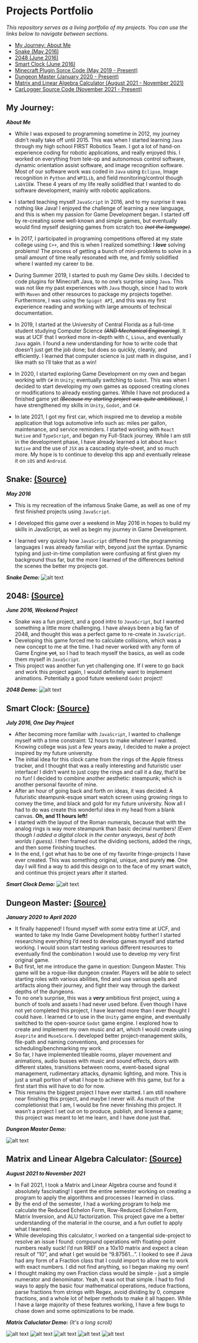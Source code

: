 <!-- ==================== Resource Links ==================== -->
[SnakeGameGif]: https://github.com/pamyjak/portfolio/blob/main/src/assets/SnakeGame.gif "Snake Game Gif"
[2048Gif]: https://github.com/pamyjak/portfolio/blob/main/src/assets/2048.gif "2048 Gif"
[SmartClockGif]: https://github.com/pamyjak/portfolio/blob/main/src/assets/RingClock.gif "Smart Clock Gif"
[DungeonMasterGif]: https://github.com/pamyjak/portfolio/blob/main/src/assets/DungeonMaster.gif "Dungeon Master Gif"

[McMenu]: https://github.com/pamyjak/portfolio/blob/main/src/assets/Menu.PNG "MC Menu"
[McInput]: https://github.com/pamyjak/portfolio/blob/main/src/assets/Input.PNG "MC Input"
[McPrint]: https://github.com/pamyjak/portfolio/blob/main/src/assets/Print.PNG "MC Print"
[McRREF]: https://github.com/pamyjak/portfolio/blob/main/src/assets/RREF.PNG "MC RREF"
[McOperations]: https://github.com/pamyjak/portfolio/blob/main/src/assets/Operations.PNG "MC Operations" 

<!-- ==================== Headder ==================== -->
# Projects Portfolio
*This repository serves as a living portfolio of my projects. You can use the links below to navigate between sections.*

- [My Journey: About Me](#my-journey)
- [Snake (May 2016)](#snake)
- [2048 (June 2016)](#2048)
- [Smart Clock (June 2016)](#smart-clock)
- [Minecraft Plugin Sorce Code (May 2019 - Present)](https://github.com/pamyjak/portfolio/tree/main/Minecraft)
- [Dungeon Master (January 2020 - Present)](#dungeon-master)
- [Matrix and Linear Algebra Calculator (August 2021 - November 2021)](#matrix-and-linear-algebra-calculator)
- [CarLogger Source Code (November 2021 - Present)](https://github.com/pamyjak/CarLogger)

<!-- ==================== My Journey ==================== -->
## **My Journey:**
***About Me***
- While I was exposed to programming sometime in 2012, my journey didn’t really take off until 2015. This was when I started learning ```Java``` through my high school FIRST Robotics Team. I got a lot of hand-on experience coding for robotic applications, and really enjoyed this. I worked on everything from tele-op and autonomous control software, dynamic orientation assist software, and image recognition software. Most of our software work was coded in ```Java``` using ```Eclipse```, Image recognition in ```Python``` and ```WPILib```, and field monitoring/control though ```LabVIEW```. These 4 years of my life really solidified that I wanted to do software development, mainly with robotic applications.

- I started teaching myself ```JavaScript``` in 2016, and to my surprise it was nothing like Java! I enjoyed the challenge of learning a new language, and this is when my passion for Game Development began. I started off by re-creating some well-known and simple games, but eventually would find myself designing games from scratch too *~~(not the language)~~*. 

- In 2017, I participated in programing competitions offered at my state college using ```C++```, and this is when I realized something: I ***love*** solving problems! The process of getting a bunch of mini-problems to solve in a small amount of time really resonated with me, and firmly solidified where I wanted my career to be.

- During Summer 2019, I started to push my Game Dev skills. I decided to code plugins for Minecraft Java, to no one’s surprise using ```Java```. This was not like my past experiences with ```Java``` though, since I had to work with ```Maven``` and other resources to package my projects together. Furthermore, I was using the ```Spigot API```, and this was my first experience reading and working with large amounts of technical documentation.

- In 2019, I started at the University of Central Florida as a full-time student studying Computer Science *~~(AND Mechanical Engineering)~~*. It was at UCF that I worked more in-depth with ```C```, ```Linux```, and eventually ```Java``` again. I found a new understanding for how to write code that doesn’t just get the job done; but does so quickly, cleanly, and efficiently. I learned that computer science is just math in disguise, and I like math so I’ll take that as a win!

- In 2020, I started exploring Game Development on my own and began working with ```C#``` in ```Unity```; eventually switching to ```Godot```. This was when I decided to start developing my own games as opposed creating clones or modifications to already existing games. While I have not produced a finished game yet *~~(Because my starting project was quite ambitious)~~*, I have strengthened  my skills in ```Unity```, ```Godot```, and ```C#```. 

- In late 2021, I got my first car, which inspired me to develop a mobile application that logs automotive info such as: miles per gallon, maintenance, and service reminders. I started working with ```React Native``` and ```TypeScript```, and began my Full-Stack journey. While I am still in the development phase, I have already learned a lot about ```React Native``` and the use of ```JSX``` as a cascading style-sheet, and so much more. My hope is to continue to develop this app and eventually release it on ```iOS``` and ```Android```.

<!-- ==================== Snake Game ==================== -->
## **Snake:** [(Source)](https://github.com/pamyjak/portfolio/tree/main/snakeGame)
***May 2016***
- This is my recreation of the infamous Snake Game, as well as one of my first finished projects using ```JavaScript```.

- I developed this game over a weekend in May 2016 in hopes to build my skills in JavaScript, as well as begin my journey in Game Development.

- I learned very quickly how ```JavaScript``` differed from the programming languages I was already familiar with, beyond just the syntax. Dynamic typing and just-in-time compilation were confusing at first given my background thus far, but the more I learned of the differences behind the scenes the better my projects got.

***Snake Demo:***
![alt text][SnakeGameGif]

<!-- ==================== 2048 Game ==================== -->
## **2048:**  [(Source)](https://github.com/pamyjak/portfolio/tree/main/2048Game)
***June 2016, Weekend Project***
- Snake was a fun project, and a good intro to ```JavaScript```, but I wanted something a little more challenging. I have always been a big fan of 2048, and thought this was a perfect game to re-create in ```JavaScript```.
- Developing this game forced me to calculate collisions, which was a new concept to me at the time. I had never worked with any form of Game Engine ~~yet~~, so I had to teach myself the basics, as well as code them myself in ```JavaScript```.
- This project was another fun yet challenging one. If I were to go back and work this project again, I would definitely want to implement animations. Potentially a good future weekend ```Godot``` project!

***2048 Demo:***
![alt text][2048Gif]

<!-- ==================== Smart Clock ==================== -->
## **Smart Clock:**  [(Source)](https://github.com/pamyjak/portfolio/tree/main/smartClock)
***July 2016, One Day Project***
- After becoming more familiar with ```JavaScript```, I wanted to challenge myself with a time constraint: 12 hours to make whatever I wanted. Knowing college was just a few years away, I decided to make a project inspired by my future university.
- The initial idea for this clock came from the rings of the Apple fitness tracker, and I thought that was a really interesting and futuristic user interface! I didn’t want to just copy the rings and call it a day, that’d be no fun! I decided to combine another aesthetic: steampunk; which is another personal favorite of mine.
- After an hour of going back and forth on ideas, it was decided: A futuristic steampunk-esque smart watch screen using growing rings to convey the time, and black and gold for my future university. Now all I had to do was create this wonderful idea in my head from a blank canvas. **Oh, and 11 hours left!**
- I started with the layout of the Roman numerals, because that with the analog rings is way more steampunk than basic decimal numbers! *(Even though I added a digital clock in the center anyways, best of both worlds I guess).* I then framed out the dividing sections, added the rings, and then some finishing touches.
- In the end, I got what has to be one of my favorite fringe-projects I have ever created. This was something original, unique, and purely **me**. One day I will find a way to add this design on to the face of my smart watch, and continue this project years after it started.


***Smart Clock Demo:***
![alt text][SmartClockGif]

<!-- ==================== Dungeon Master ==================== -->
## **Dungeon Master:** [(Source)](https://github.com/pamyjak/portfolio/tree/main/dungeonMaster)
***January 2020 to April 2020***
- It finally happened! I found myself with *some* extra time at UCF, and wanted to take my Indie Game Development hobby further! I started researching everything I’d need to develop games myself and started working. I would soon start testing various different resources to eventually find the combination I would use to develop my very first original game.
- But first, let me introduce the game in question: Dungeon Master. This game will be a rogue-like dungeon crawler. Players will be able to select starting roles with various abilities, find and use various spells and artifacts along their journey, and fight their way through the darkest depths of the dungeons.
- To no one’s surprise, this was a ***very*** ambitious first project, using a bunch of tools and assets I had never used before. Even though I have not yet completed this project, I have learned more than I ever thought I could have. I learned ```C#``` to use in the ```Unity``` game engine, and eventually switched to the open-source ```Godot``` game engine. I explored how to create and implement my own music and art, which I would create using ```Aseprite``` and ```MuseScore```. I developed better project-management skills, file-path and naming conventions, and processes for scheduling/benchmarking my work. 
- So far, I have implemented tileable rooms, player movement and animations, audio busses with music and sound effects, doors with different states, transitions between rooms, event-based signal management, rudimentary attacks, dynamic lighting, and more. This is just a small portion of what I hope to achieve with this game, but for a first start this will have to do for now. 
- This remains the biggest project I have ever started. I am still nowhere near finishing this project, and maybe I never will. As much of the completionist that I am, I would be fine never finishing *this* project. It wasn’t a project I set out on to produce, publish, and license a game; this project was meant to let me learn, and I have done just that.


***Dungeon Master Demo:***

![alt text][DungeonMasterGif]

<!-- ==================== Matrix and Linear Algebra Calculator ==================== -->
## **Matrix and Linear Algebra Calculator:** [(Source)](https://github.com/pamyjak/portfolio/tree/main/MatrixCalc)
***August 2021 to November 2021***
- In Fall 2021, I took a Matrix and Linear Algebra course and found it absolutely fascinating! I spent the entire semester working on creating a program to apply the algorithms and processes I learned in class.
- By the end of the semester, I had a working program to help me calculate the Reduced Echelon Form, Row-Reduced Echelon Form, Matrix Inversion, and ALU factorization. This project gave me a better understanding of the material in the course, and a fun outlet to apply what I learned.
- While developing this calculator, I worked on a tangential side-project to resolve an issue I found: compound operations with floating-point numbers really suck! I’d run RREF on a 10x10 matrix and expect a clean result of “10”, and what I get would be “9.87561…”. I looked to see if Java had any form of a Fraction class that I could import to allow me to work with exact numbers. I did not find anything, so I began making my own!
- I thought making my own Fraction class would be simple - just a simple numerator and denominator. Yeah, it was not that simple. I had to find ways to apply the basic four mathematical operations, reduce fractions, parse fractions from strings with Regex, avoid dividing by 0, compare fractions, and a whole lot of helper methods to make it all happen. While I have a large majority of these features working, I have a few bugs to chase down and some optimizations to be made.


***Matrix Caluclator Demo:*** *(It's a long scroll)*

![alt text][McMenu]
![alt text][McInput]
![alt text][McPrint]
![alt text][McRREF]
![alt text][McOperations]

